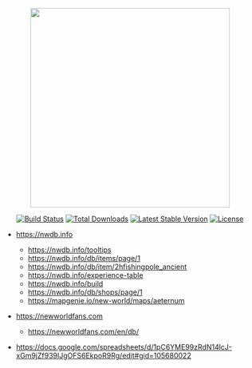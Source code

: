 <p align="center"><a href="https://laravel.com" target="_blank"><img src="https://raw.githubusercontent.com/laravel/art/master/logo-lockup/5%20SVG/2%20CMYK/1%20Full%20Color/laravel-logolockup-cmyk-red.svg" width="400"></a></p>

<p align="center">
<a href="https://travis-ci.org/laravel/framework"><img src="https://travis-ci.org/laravel/framework.svg" alt="Build Status"></a>
<a href="https://packagist.org/packages/laravel/framework"><img src="https://img.shields.io/packagist/dt/laravel/framework" alt="Total Downloads"></a>
<a href="https://packagist.org/packages/laravel/framework"><img src="https://img.shields.io/packagist/v/laravel/framework" alt="Latest Stable Version"></a>
<a href="https://packagist.org/packages/laravel/framework"><img src="https://img.shields.io/packagist/l/laravel/framework" alt="License"></a>
</p>

- https://nwdb.info
  - https://nwdb.info/tooltips
  - https://nwdb.info/db/items/page/1  
  - https://nwdb.info/db/item/2hfishingpole_ancient
  - https://nwdb.info/experience-table  
  - https://nwdb.info/build  
  - https://nwdb.info/db/shops/page/1
  - https://mapgenie.io/new-world/maps/aeternum 

- https://newworldfans.com
  - https://newworldfans.com/en/db/

- https://docs.google.com/spreadsheets/d/1pC6YME99zRdN14lcJ-xGm9jZf939IJgOFS6EkpoR9Rg/edit#gid=105680022

